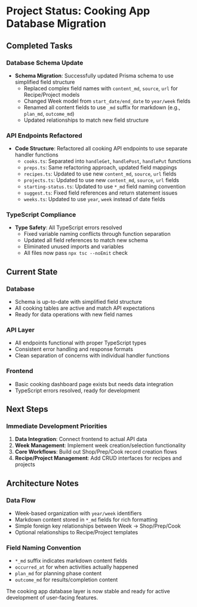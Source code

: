 # Project Status: Cooking App Database Migration

## Completed Tasks

### Database Schema Update

- **Schema Migration**: Successfully updated Prisma schema to use simplified field structure
  - Replaced complex field names with `content_md`, `source`, `url` for Recipe/Project models
  - Changed Week model from `start_date/end_date` to `year/week` fields
  - Renamed all content fields to use `_md` suffix for markdown (e.g., `plan_md`, `outcome_md`)
  - Updated relationships to match new field structure

### API Endpoints Refactored

- **Code Structure**: Refactored all cooking API endpoints to use separate handler functions
  - `cooks.ts`: Separated into `handleGet`, `handlePost`, `handlePut` functions
  - `preps.ts`: Same refactoring approach, updated field mappings
  - `recipes.ts`: Updated to use new `content_md`, `source`, `url` fields
  - `projects.ts`: Updated to use new `content_md`, `source`, `url` fields
  - `starting-status.ts`: Updated to use `*_md` field naming convention
  - `suggest.ts`: Fixed field references and return statement issues
  - `weeks.ts`: Updated to use `year`, `week` instead of date fields

### TypeScript Compliance

- **Type Safety**: All TypeScript errors resolved
  - Fixed variable naming conflicts through function separation
  - Updated all field references to match new schema
  - Eliminated unused imports and variables
  - All files now pass `npx tsc --noEmit` check

## Current State

### Database

- Schema is up-to-date with simplified field structure
- All cooking tables are active and match API expectations
- Ready for data operations with new field names

### API Layer

- All endpoints functional with proper TypeScript types
- Consistent error handling and response formats
- Clean separation of concerns with individual handler functions

### Frontend

- Basic cooking dashboard page exists but needs data integration
- TypeScript errors resolved, ready for development

## Next Steps

### Immediate Development Priorities

1. **Data Integration**: Connect frontend to actual API data
2. **Week Management**: Implement week creation/selection functionality
3. **Core Workflows**: Build out Shop/Prep/Cook record creation flows
4. **Recipe/Project Management**: Add CRUD interfaces for recipes and projects

## Architecture Notes

### Data Flow

- Week-based organization with `year/week` identifiers
- Markdown content stored in `*_md` fields for rich formatting
- Simple foreign key relationships between Week -> Shop/Prep/Cook
- Optional relationships to Recipe/Project templates

### Field Naming Convention

- `*_md` suffix indicates markdown content fields
- `occurred_at` for when activities actually happened
- `plan_md` for planning phase content
- `outcome_md` for results/completion content

The cooking app database layer is now stable and ready for active development of user-facing features.
